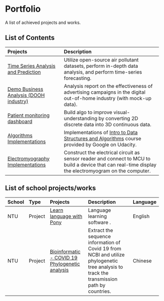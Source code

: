# Portfolio
A list of achieved projects and works.

## List of Contents

Projects | Description
:------ | :--
[Time Series Analysis and Prediction](https://github.com/Jerry-Tse/TimeSeries_AirQualityIndex/blob/master/README.md) | Utilize open-source air pollutant datasets, perform in-depth data analysis, and perform time-series forecasting.
[Demo Business Analysis (DOOH industry)](https://github.com/Jerry-Tse/Example_Business_Analysis-DOOH-industry/blob/main/README.md) | Analysis report on the effectiveness of advertising campaigns in the digital out-of-home industry (with mock-up data). 
[Patient monitoring dashboard](https://github.com/Jerry-Tse/Portfolios/tree/master/Studio1Labs) | Build algo to improve visual-understanding by converting 2D discrete data into 3D continuous data.   
[Algorithms Implementations](https://github.com/Jerry-Tse/Algorithms_Implementations) | Implementations of [Intro to Data Structures and Algorithms](https://www.udacity.com/course/data-structures-and-algorithms-in-python--ud513) course provided by Google on Udacity.
[Electromyography Implementations](https://drive.google.com/open?id=1Cu9w3cG-b40hI6HfJPJbCoS9DQx5ERSm) | Construct the electrical circuit as sensor reader and connect to MCU to build a device that can real-time display the electromyogram on the computer.

## List of school projects/works
School | Type | Projects | Description | Language
:-- | :-- | :------ | :-- | :--
NTU | Project | [Learn language with Pony]() | Language learning software . | English  
NTU | Project | [Bioinformatic - COVID 19 Phylogenetic analysis]() | Extract the sequence information of Covid 19 from NCBI and utilize phylogenetic tree analysis to track the transmission path by countries. | Chinese
